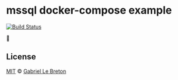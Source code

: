 # mssql docker-compose example

[![Build Status](https://travis-ci.com/GabLeRoux/mssql-docker-compose-example.svg?branch=master)](https://travis-ci.com/GabLeRoux/mssql-docker-compose-example)

:tada:

## License

[MIT](LICENSE.md) © [Gabriel Le Breton](https://gableroux.com)
